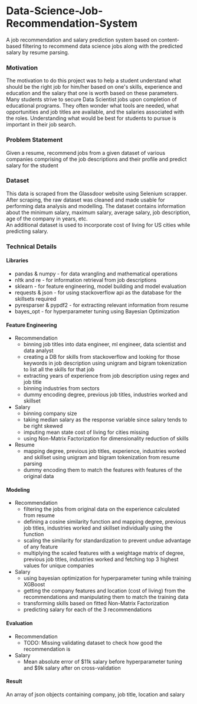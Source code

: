# Data-Science-Job-Recommendation-System
A job recommendation and salary prediction system based on content-based filtering to recommend data science jobs along with the predicted salary by resume parsing.
 
 ### Motivation
The motivation to do this project was to help a student understand what should be the right job for him/her based on one's skills, experience and education and the salary that one is worth based on these parameters. Many students strive to secure Data Scientist jobs upon completion of educational programs. They often wonder what tools are needed, what opportunities and job titles are available, and the salaries associated with the roles. Understanding what would be best for students to pursue is important in their job search.
 
 ### Problem Statement
Given a resume, recommend jobs from a given dataset of various companies comprising of the job descriptions and their profile and predict salary for the student
 
 ### Dataset
This data is scraped from the Glassdoor website using Selenium scrapper. After scraping, the raw dataset was cleaned and made usable for performing data analysis and modelling. The dataset contains information about the minimum salary, maximum salary, average salary, job description, age of the company in years, etc.<br>
An additional dataset is used to incorporate cost of living for US cities while predicting salary.
 
 ### Technical Details
 
 #### Libraries
 * pandas & numpy - for data wrangling and mathematical operations
 * nltk and re - for information retrieval from job descriptions
 * sklearn - for feature engineering, model building and model evaluation
 * requests & json - for using stackoverflow api as the database for the skillsets required
 * pyresparser & pypdf2 - for extracting relevant information from resume 
 * bayes_opt - for hyperparameter tuning using Bayesian Optimization

#### Feature Engineering
* Recommendation
  * binning job titles into data engineer, ml engineer, data scientist and data analyst
  * creating a DB for skills from stackoverflow and looking for those keywords in job description using unigram and bigram tokenization to list all the skills for that job
  * extracting years of experience from job description using regex and job title
  * binning industries from sectors
  * dummy encoding degree, previous job titles, industries worked and skillset
* Salary
  * binning company size
  * taking median salary as the response variable since salary tends to be right skewed
  * imputing mean state cost of living for cities missing
  * using Non-Matrix Factorization for dimensionality reduction of skills
* Resume
  * mapping degree, previous job titles, experience, industries worked and skillset using unigram and bigram tokenization from resume parsing
  * dummy encoding them to match the features with features of the original data

#### Modeling
* Recommendation
  * filtering the jobs from original data on the experience calculated from resume
  * defining a cosine similarity function and mapping degree, previous job titles, industries worked and skillset individually using the function
  * scaling the similarity for standardization to prevent undue advantage of any feature
  * multiplying the scaled features with a weightage matrix of degree, previous job titles, industries worked and fetching top 3 highest values for unique companies
* Salary
  * using bayesian optimization for hyperparameter tuning while training XGBoost
  * getting the company features and location (cost of living) from the recommendations and manipulating them to match the training data
  * transforming skills based on fitted Non-Matrix Factorization
  * predicting salary for each of the 3 recommendations

#### Evaluation
* Recommendation
  * TODO: Missing validating dataset to check how good the recommendation is
* Salary
  * Mean absolute error of $11k salary before hyperparameter tuning and $9k salary after on cross-validation 

#### Result
An array of json objects containing company, job title, location and salary 
 
